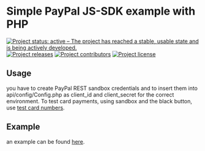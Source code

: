 # Simple PayPal JS-SDK example with PHP

[![Project status: active – The project has reached a stable, usable state and is being actively developed.](https://www.repostatus.org/badges/latest/active.svg)](https://www.repostatus.org/#active)
[![Project releases](https://img.shields.io/github/v/release/tozielinski/pp-php-sdk-example?logo=github&include_prereleases)](https://github.com/tozielinski/pp-php-sdk-example/releases)
[![Project contributors](https://img.shields.io/github/contributors/tozielinski/pp-php-sdk-example?logo=github)](https://github.com/tozielinski/pp-php-sdk-example/graphs/contributors)
[![Project license](https://img.shields.io/github/license/tozielinski/pp-php-sdk-example?logo=github)](https://github.com/tozielinski/pp-php-sdk-example/LICENSE)
<!-- [![Project build Status](https://badges.netlify.com/api/docsydocs.svg?branch=main)](https://app.netlify.com/sites/docsydocs/deploys) -->

## Usage

you have to create PayPal REST sandbox credentials and to insert them into api/config/Config.php as client_id and client_secret for the correct environment. To test card payments, using sandbox and the black button, use [test card numbers](https://docs.adyen.com/development-resources/testing/test-card-numbers/).

## Example

an example can be found [here](https://irl.torstenzielinski.de/pp-php-sdk-example/).
